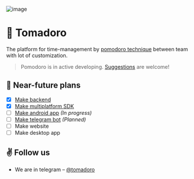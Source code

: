 ![image](https://user-images.githubusercontent.com/32961194/207327517-a5922507-990d-4bc6-a9ad-2cb07875680d.png)
# 🍅 Tomadoro
The platform for time-management by
[pomodoro technique](https://en.wikipedia.org/wiki/Pomodoro_Technique) between team with lot of customization.

> Pomodoro is in active developing. [Suggestions](https://github.com/orgs/tomadoro/discussions) are welcome!

## 📝 Near-future plans

- [x] [Make backend](https://github.com/tomadoro/backend)
- [x] [Make multiplatform SDK](https://github.com/tomadoro/sdk)
- [ ] [Make android app](https://github.com/tomadoro/client) _(In progress)_
- [ ] [Make telegram bot](https://github.com/tomadoro/telegram-bot) _(Planned)_
- [ ] Make website
- [ ] Make desktop app

## ✌️ Follow us
- We are in telegram – [@tomadoro](https://t.me/tomadoro)

